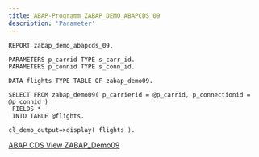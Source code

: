 ```yaml
---
title: ABAP-Programm ZABAP_DEMO_ABAPCDS_09
description: 'Parameter'
---
```


```abap
REPORT zabap_demo_abapcds_09.

PARAMETERS p_carrid TYPE s_carr_id.
PARAMETERS p_connid TYPE s_conn_id.

DATA flights TYPE TABLE OF zabap_demo09.

SELECT FROM zabap_demo09( p_carrierid = @p_carrid, p_connectionid = @p_connid )
 FIELDS *
 INTO TABLE @flights.

cl_demo_output=>display( flights ).
```

[ABAP CDS View ZABAP_Demo09](../cds-views/zabap_demo09.md)